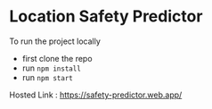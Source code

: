 # Location Safety Predictor

To run the project locally

- first clone the repo
- run `npm install`
- run `npm start`

Hosted Link : https://safety-predictor.web.app/
